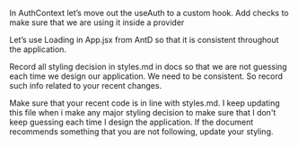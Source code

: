 In AuthContext let’s move out the useAuth to a custom hook.
Add checks to make sure that we are using it inside a provider

Let’s use Loading in App.jsx from AntD so that it is consistent throughout the application.

Record all styling decision in styles.md in docs so that we are not guessing each time we design our application. We need to be consistent. So record such info related to your recent changes. 

Make sure that your recent code is in line with styles.md. I keep updating this file when i make any major styling decision to make sure that I don't keep guessing each time I design the application. If the document recommends something that you are not following, update your styling. 